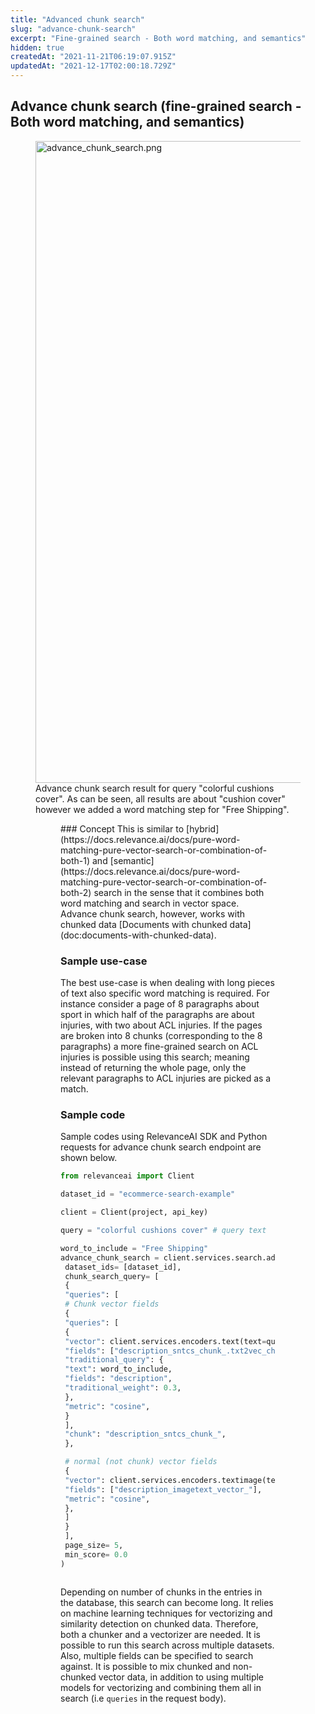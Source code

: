 ```yaml
---
title: "Advanced chunk search"
slug: "advance-chunk-search"
excerpt: "Fine-grained search - Both word matching, and semantics"
hidden: true
createdAt: "2021-11-21T06:19:07.915Z"
updatedAt: "2021-12-17T02:00:18.729Z"
---
```

## Advance chunk search (fine-grained search - Both word matching, and semantics)
<figure>
<img src="https://files.readme.io/ed277cd-advance_chunk_search.png" width="1027" alt="advance_chunk_search.png" />
<figcaption>Advance chunk search result for query "colorful cushions cover". As can be seen, all results are about "cushion cover" however we added a word matching step for "Free Shipping".</figcaption>
<figure>
### Concept
This is similar to [hybrid](https://docs.relevance.ai/docs/pure-word-matching-pure-vector-search-or-combination-of-both-1) and [semantic](https://docs.relevance.ai/docs/pure-word-matching-pure-vector-search-or-combination-of-both-2) search in the sense that it combines both word matching and search in vector space. Advance chunk search, however, works with chunked data [Documents with chunked data](doc:documents-with-chunked-data).

### Sample use-case
The best use-case is when dealing with long pieces of text also specific word matching is required. For instance consider a page of 8 paragraphs about sport in which half of the paragraphs are about injuries, with two about ACL injuries. If the pages are broken into 8 chunks (corresponding to the 8 paragraphs) a more fine-grained search on ACL injuries is possible using this search; meaning instead of returning the whole page, only the relevant paragraphs to ACL injuries are picked as a match.

### Sample code
Sample codes using RelevanceAI SDK and Python requests for advance chunk search endpoint are shown below.
```python Python(SDK)
from relevanceai import Client

dataset_id = "ecommerce-search-example"

client = Client(project, api_key)

query = "colorful cushions cover" # query text

word_to_include = "Free Shipping"
advance_chunk_search = client.services.search.advanced_chunk(
 dataset_ids= [dataset_id],
 chunk_search_query= [
 {
 "queries": [
 # Chunk vector fields
 {
 "queries": [
 {
 "vector": client.services.encoders.text(text=query)['vector'],
 "fields": ["description_sntcs_chunk_.txt2vec_chunkvector_"],
 "traditional_query": {
 "text": word_to_include,
 "fields": "description",
 "traditional_weight": 0.3,
 },
 "metric": "cosine",
 }
 ],
 "chunk": "description_sntcs_chunk_",
 },

 # normal (not chunk) vector fields
 {
 "vector": client.services.encoders.textimage(text=query)['vector'],
 "fields": ["description_imagetext_vector_"],
 "metric": "cosine",
 },
 ]
 }
 ],
 page_size= 5,
 min_score= 0.0
)

```
```python
```
Depending on number of chunks in the entries in the database, this search can become long. It relies on machine learning techniques for vectorizing and similarity detection on chunked data. Therefore, both a chunker and a vectorizer are needed. It is possible to run this search across multiple datasets. Also, multiple fields can be specified to search against. It is possible to mix chunked and non-chunked vector data, in addition to using multiple models for vectorizing and combining them all in search (i.e `queries` in the request body).

